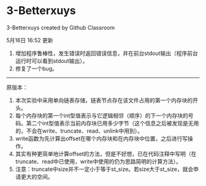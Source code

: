 # 3-Betterxuys

3-Betterxuys created by Github Classroom

5月16日 16:52 更新
1. 增加程序鲁棒性，发生错误时返回错误信息，并在前台stdout输出（程序前台运行时可以看到stdout输出）。
2. 修复了一个bug。

---------------------------------------------------------------------------------------------

原版本：
1. 本次实验中采用单向链表存储，链表节点存在该文件占用的第一个内存块的开头。
2. 每个内存块的第一个int型值表示与它逻辑相邻（顺序）的下一个内存块的号码。第二个int型值表示当前内存块已用多少字节（这个信息之后被发现是无用的，不会在write、truncate、read、unlink中用到）。
3. write函数为先计算出offset在哪个内存块和在内存块中位置，之后进行写操作。
4. 其实有种更简单地计算offset的方法，但是不好想，已在代码注释中写明（在truncate、read中已使用，write中使用的仍为思路简明的计算方法）。
5. 注意：truncate中size并不一定小于等于st_size。若size大于st_size，就会申请更大的空间。
